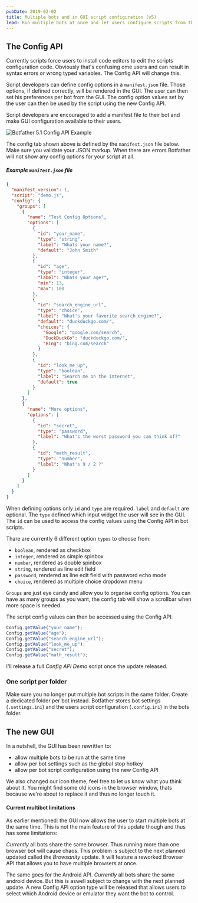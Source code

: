 ```yaml
---
pubDate: 2019-02-02
title: Multiple bots and in GUI script configuration (v5)
lead: Run multiple bots at once and let users configure scripts from the GUI. Botfather 5.1 is about to release, featuring a new GUI, per bot settings and the new Config API.
---
```


## The Config API

Currently scripts force users to install code editors to edit the scripts configuration code. Obviously that's confusing ome users and can result in syntax errors or wrong typed variables. The Config API will change this.

Script developers can define config options in a `manifest.json` file. Those options, if defined correctly, will be rendered in the GUI. The user can then set his preferences per bot from the GUI. The config option values set by the user can then be used by the script using the new Config API.

Script developers are encouraged to add a manifest file to their bot and make GUI configuration available to their users.

![Botfather 5.1 Config API Example](/blog/bf5_config_tab.png)

The config tab shown above is defined by the `manifest.json` file below. Make sure you validate your JSON markup. When there are errors Botfather will not show any config options for your script at all.

##### Example `manifest.json` file

```json
{
  "manifest_version": 1,
  "script": "demo.js",
  "config": {
    "groups": [
      {
        "name": "Test Config Options",
        "options": [
          {
            "id": "your_name",
            "type": "string",
            "label": "Whats your name?",
            "default": "John Smith"
          },
          {
            "id": "age",
            "type": "integer",
            "label": "Whats your age?",
            "min": 13,
            "max": 100
          },
          {
            "id": "search_engine_url",
            "type": "choice",
            "label": "What's your favorite search engine?",
            "default": "duckduckgo.com/",
            "choices": {
              "Google": "google.com/search",
              "DuckDuckGo": "duckduckgo.com/",
              "Bing": "bing.com/search"
            }
          },
          {
            "id": "look_me_up",
            "type": "boolean",
            "label": "Search me on the internet",
            "default": true
          }
        ]
      },
      {
        "name": "More options",
        "options": [
          {
            "id": "secret",
            "type": "password",
            "label": "What's the worst password you can think of?"
          },
          {
            "id": "math_result",
            "type": "number",
            "label": "What's 9 / 2 ?"
          }
        ]
      }
    ]
  }
}
```

When defining options only `id` and `type` are required. `label` and `default` are optional. The `type` defined which input widget the user will see in the GUI. The `id` can be used to access the config values using the Config API in bot scripts.

Thare are currently 6 different option `types` to choose from:

- `boolean`, rendered as checkbox
- `integer`, rendered as simple spinbox
- `number`, rendered as double spinbox
- `string`, rendered as line edit field
- `password`, rendered as line edit field with password echo mode
- `choice`, rendered as multiple choice dropdown menu

`Groups` are just eye candy and allow you to organise config options. You can have as many groups as you want, the config tab will show a scrollbar when more space is needed.

The script config values can then be accessed using the Config API:

```javascript
Config.getValue("your_name");
Config.getValue("age");
Config.getValue("search_engine_url");
Config.getValue("look_me_up");
Config.getValue("secret");
Config.getValue("math_result");
```

I'll release a full _Config API Demo_ script once the update released.

### One script per folder

Make sure you no longer put multiple bot scripts in the same folder. Create a dedicated folder per bot instead. Botfather stores bot settings (`.settings.ini`) and the users script configuration (`.config.ini`) in the bots folder.

## The new GUI

In a nutshell, the GUI has been rewritten to:

- allow multiple bots to be run at the same time
- allow per bot settings such as the global stop hotkey
- allow per bot script configuration using the new Config API

We also changed our icon theme, feel free to let us know what you think about it. You might find some old icons in the browser window, thats because we're about to replace it and thus no longer touch it.

#### Current multibot limitations

As earlier mentioned: the GUI now allows the user to start multiple bots at the same time. This is not the main feature of this update though and thus has some limitations:

_Currently_ all bots share the same browser. Thus running more than one browser bot will cause chaos. This problem is subject to the next planned updated called the _Browsanity_ update. It will feature a reworked Browser API that allows you to have multiple browsers at once.

The same goes for the Android API. _Currently_ all bots share the same android device. But this is aswell subject to change with the next planned update. A new Config API option type will be released that allows users to select which Android device or emulator they want the bot to control.
